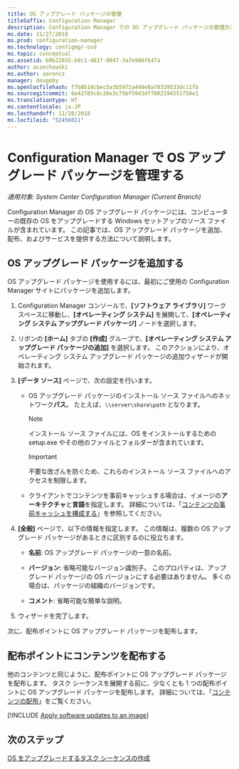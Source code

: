 ```yaml
---
title: OS アップグレード パッケージの管理
titleSuffix: Configuration Manager
description: Configuration Manager での OS アップグレード パッケージの管理方法について説明します。
ms.date: 11/27/2018
ms.prod: configuration-manager
ms.technology: configmgr-osd
ms.topic: conceptual
ms.assetid: b9b22655-b8c1-461f-8047-3a7e906f647a
author: aczechowski
ms.author: aaroncz
manager: dougeby
ms.openlocfilehash: f7b8b18cbec5a3b5972a448e8a70339533dc11fb
ms.sourcegitcommit: 6e42785c8c26e3c75bf59d3df7802194551f58e1
ms.translationtype: HT
ms.contentlocale: ja-JP
ms.lasthandoff: 11/28/2018
ms.locfileid: "52456011"
---
```

# <a name="manage-os-upgrade-packages-with-configuration-manager"></a>Configuration Manager で OS アップグレード パッケージを管理する

*適用対象: System Center Configuration Manager (Current Branch)*

Configuration Manager の OS アップグレード パッケージには、コンピューターの既存の OS をアップグレードする Windows セットアップのソース ファイルが含まれています。 この記事では、OS アップグレード パッケージを追加、配布、およびサービスを提供する方法について説明します。



##  <a name="BKMK_AddOSUpgradePkgs"></a> OS アップグレード パッケージを追加する  

OS アップグレード パッケージを使用するには、最初にご使用の Configuration Manager サイトにパッケージを追加します。 

1.  Configuration Manager コンソールで、**[ソフトウェア ライブラリ]** ワークスペースに移動し、**[オペレーティング システム]** を展開して、**[オペレーティング システム アップグレード パッケージ]** ノードを選択します。  

2.  リボンの **[ホーム]** タブの **[作成]** グループで、**[オペレーティング システム アップグレード パッケージの追加]** を選択します。 このアクションにより、オペレーティング システム アップグレード パッケージの追加ウィザードが開始されます。  

3.  **[データ ソース]** ページで、次の設定を行います。 

    - OS アップグレード パッケージのインストール ソース ファイルへのネットワーク**パス**。 たとえば、`\\server\share\path` となります。  

        > [!NOTE]  
        >  インストール ソース ファイルには、OS をインストールするための setup.exe やその他のファイルとフォルダーが含まれています。  

        > [!IMPORTANT]  
        >  不要な改ざんを防ぐため、これらのインストール ソース ファイルへのアクセスを制限します。  

    - クライアントでコンテンツを事前キャッシュする場合は、イメージの**アーキテクチャ**と**言語**を指定します。 詳細については、「[コンテンツの事前キャッシュを構成する](/sccm/osd/deploy-use/create-a-task-sequence-to-upgrade-an-operating-system#configure-pre-cache-content)」を参照してください。  

4.  **[全般]** ページで、以下の情報を指定します。 この情報は、複数の OS アップグレード パッケージがあるときに区別するのに役立ちます。  

    -   **名前**: OS アップグレード パッケージの一意の名前。  

    -   **バージョン**: 省略可能なバージョン識別子。 このプロパティは、アップグレード パッケージの OS バージョンにする必要はありません。 多くの場合は、パッケージの組織のバージョンです。  

    -   **コメント**: 省略可能な簡単な説明。  

5.  ウィザードを完了します。  


次に、配布ポイントに OS アップグレード パッケージを配布します。  



##  <a name="BKMK_Distribute"></a> 配布ポイントにコンテンツを配布する  

他のコンテンツと同じように、配布ポイントに OS アップグレード パッケージを配布します。 タスク シーケンスを展開する前に、少なくとも 1 つの配布ポイントに OS アップグレード パッケージを配布します。 詳細については、「[コンテンツの配布](/sccm/core/servers/deploy/configure/deploy-and-manage-content#bkmk_distribute)」をご覧ください。  



[!INCLUDE [Apply software updates to an image](includes/wim-apply-updates.md)]



## <a name="next-steps"></a>次のステップ

[OS をアップグレードするタスク シーケンスの作成](/sccm/osd/deploy-use/create-a-task-sequence-to-upgrade-an-operating-system)